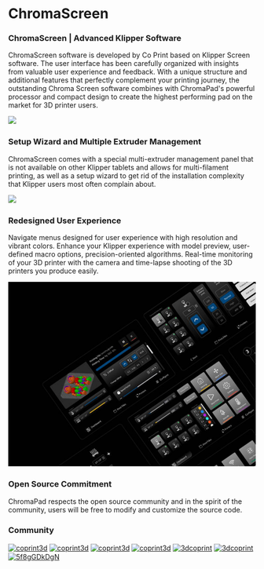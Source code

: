 # ChromaScreen

### ChromaScreen | Advanced Klipper Software

ChromaScreen software is developed by Co Print based on Klipper Screen software. The user interface has been carefully organized with insights from valuable user experience and feedback. With a unique structure and additional features that perfectly complement your printing journey, the outstanding Chroma Screen software combines with ChromaPad's powerful processor and compact design to create the highest performing pad on the market for 3D printer users.

<img src="/images/ChromaPad_Screens.jpg">

### Setup Wizard and Multiple Extruder Management

ChromaScreen comes with a special multi-extruder management panel that is not available on other Klipper tablets and allows for multi-filament printing, as well as a setup wizard to get rid of the installation complexity that Klipper users most often complain about.

![](https://github.com/coprint/ChromaScreen/blob/main/images/ChromaPad_Setup_Wizard.gif?raw=true)

### Redesigned User Experience

Navigate menus designed for user experience with high resolution and vibrant colors. Enhance your Klipper experience with model preview, user-defined macro options, precision-oriented algorithms. Real-time monitoring of your 3D printer with the camera and time-lapse shooting of the 3D printers you produce easily.

<img src="/images/ChromaPad_User_Experience.jpg">


### Open Source Commitment

ChromaPad respects the open source community and in the spirit of the community, users will be free to modify and customize the source code.

### Community
<p align="left">
<a href="https://coprint3d.com/" target="blank"><img align="center" src="https://raw.githubusercontent.com/coprint/ChromaScreen/main/images/CoPrint_Logo.png" alt="coprint3d" height="47" width="47" /></a>
<a href="https://twitter.com/CoPrint3d" target="blank"><img align="center" src="https://raw.githubusercontent.com/maurodesouza/profile-readme-generator/master/src/assets/icons/social/twitter/default.svg" alt="coprint3d" height="35" width="47" /></a>
<a href="https://www.linkedin.com/company/coprint3d" target="blank"><img align="center" src="https://raw.githubusercontent.com/maurodesouza/profile-readme-generator/master/src/assets/icons/social/linkedin/default.svg" alt="coprint3d" height="35" width="47" /></a>
<a href="https://instagram.com/coprint3d" target="blank"><img align="center" src="https://raw.githubusercontent.com/maurodesouza/profile-readme-generator/master/src/assets/icons/social/instagram/default.svg" alt="coprint3d" height="35" width="47" /></a>  
<a href="https://www.facebook.com/3dcoprint" target="blank"><img align="center" src="https://raw.githubusercontent.com/maurodesouza/profile-readme-generator/master/src/assets/icons/social/facebook/default.svg" alt="3dcoprint" height="35" width="47" /></a>
<a href="https://www.youtube.com/@CoPrint3D" target="blank"><img align="center" src="https://raw.githubusercontent.com/maurodesouza/profile-readme-generator/master/src/assets/icons/social/youtube/default.svg" alt="3dcoprint" height="35" width="47" /></a>
<a href="https://discord.gg/5f8gGDkDgN" target="blank"><img align="center" src="https://raw.githubusercontent.com/maurodesouza/profile-readme-generator/master/src/assets/icons/social/discord/default.svg" alt="5f8gGDkDgN" height="35" width="47" /></a>
</p>

